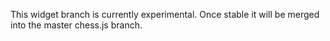 This widget branch is currently experimental.  Once stable it will be merged
into the master chess.js branch.
